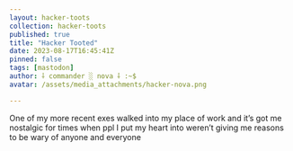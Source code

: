 ```yaml
---
layout: hacker-toots
collection: hacker-toots
published: true
title: "Hacker Tooted"
date: 2023-08-17T16:45:41Z
pinned: false
tags: [mastodon]
author: ⸸ commander ░ nova ⸸ :~$
avatar: /assets/media_attachments/hacker-nova.png

---
```


<p>One of my more recent exes walked into my place of work and it’s got me nostalgic for times when ppl I put my heart into weren’t giving me reasons to be wary of anyone and everyone</p>



